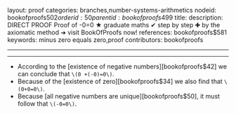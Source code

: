 layout: proof
categories: branches,number-systems-arithmetics
nodeid: bookofproofs$502
orderid: 50
parentid: bookofproofs$499
title: 
description: DIRECT PROOF Proof of -0=0 ★ graduate maths ✔ step by step ✚ by the axiomatic method ➜ visit BookOfProofs now!
references: bookofproofs$581
keywords: minus zero equals zero,proof
contributors: bookofproofs

---


---

* According to the [existence of negative numbers][bookofproofs$42] we can conclude that `\(0 +(-0)=0\)`. 
* Because of the [existence of zero][bookofproofs$34] we also find that `\(0+0=0\)`. 
* Because [all negative numbers are unique][bookofproofs$50], it must follow that `\(-0=0\)`.
